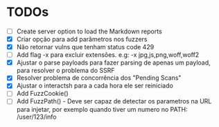 # TODOs

- [ ] Create server option to load the Markdown reports
- [x] Criar opção para add parâmetros nos fuzzers
- [x] Não retornar vulns que tenham status code 429
- [ ] Add flag -x para excluir extensões. e.g: -x jpg,js,png,woff,woff2
- [x] Ajustar o parse payloads para fazer parsing de apenas um payload, para resolver o problema do SSRF
- [x] Resolver problema de concorrência dos "Pending Scans"
- [x] Ajustar o interactsh para a cada hora ele ser reiniciado
- [ ] Add FuzzCookie()
- [ ] Add FuzzPath() - Deve ser capaz de detectar os parametros na URL para injetar, por exemplo quando tiver um numero no PATH: /user/123/info

